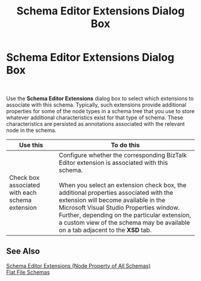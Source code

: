 ﻿---
title: Schema Editor Extensions Dialog Box
TOCTitle: Schema Editor Extensions Dialog Box
ms:assetid: 18f15b2c-e613-482b-ba32-493a40e97cf0
ms:mtpsurl: https://msdn.microsoft.com/library/Aa558809(v=BTS.80)
ms:contentKeyID: 51526490
ms.date: 08/30/2017
mtps_version: v=BTS.80
f1_keywords:
- bts10.editor.schema.extensions
---

# Schema Editor Extensions Dialog Box

 

Use the **Schema Editor Extensions** dialog box to select which extensions to associate with this schema. Typically, such extensions provide additional properties for some of the node types in a schema tree that you use to store whatever additional characteristics exist for that type of schema. These characteristics are persisted as annotations associated with the relevant node in the schema.

<table>
<thead>
<tr class="header">
<th>Use this</th>
<th>To do this</th>
</tr>
</thead>
<tbody>
<tr class="odd">
<td>Check box associated with each schema extension</td>
<td>Configure whether the corresponding BizTalk Editor extension is associated with this schema.<br />
<br />
When you select an extension check box, the additional properties associated with the extension will become available in the Microsoft Visual Studio Properties window. Further, depending on the particular extension, a custom view of the schema may be available on a tab adjacent to the <strong>XSD</strong> tab.</td>
</tr>
</tbody>
</table>


## See Also

[Schema Editor Extensions (Node Property of All Schemas)](schema-editor-extensions-node-property-of-all-schemas.md)  
[Flat File Schemas](https://msdn.microsoft.com/library/aa561057\(v=bts.80\))

